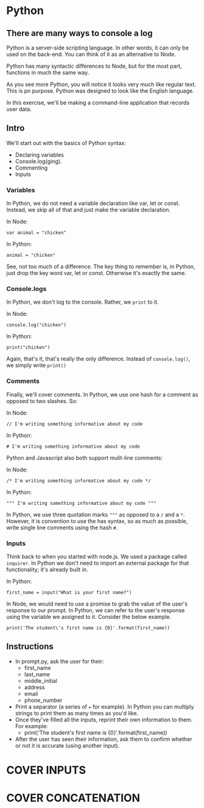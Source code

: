 # Python

## There are many ways to console a log

Python is a server-side scripting language. In other words, it can only be used on the back-end. You can think of it as an alternative to Node.

Python has many syntactic differences to Node, but for the most part, functions in much the same way.

As you see more Python, you will notice it looks very much like regular text. This is pn purpose. Python was designed to look like the English language.

In this exercise, we'll be making a command-line application that records user data.

## Intro

We'll start out with the basics of Python syntax:
- Declaring variables
- Console.log(ging).
- Commenting
- Inputs

### Variables
In Python, we do not need a variable declaration like var, let or const. Instead, we skip all of that and just make the variable declaration. 

In Node:
```
var animal = "chicken"
```

In Python:
```
animal = "chicken"
```

See, not too much of a difference. The key thing to remember is, in Python, just drop the key word var, let or const. Otherwise it's exactly the same.

### Console.logs
In Python, we don't log to the console. Rather, we `print` to it.

In Node:
```
console.log("chicken")
```

In Python:
```
print("chicken")
```

Again, that's it, that's really the only difference. Instead of `console.log()`, we simply write `print()`


### Comments
Finally, we'll cover comments. In Python, we use one hash for a comment as opposed to two slashes. So:


In Node:
```
// I'm writing something informative about my code
```

In Python:
```
# I'm writing something informative about my code
```

Python and Javascript also both support mulit-line comments:

In Node:
```
/* I'm writing something informative about my code */
```

In Python:
```
""" I'm writing something informative about my code """
```

In Python, we use three quotation marks `"""` as opposed to a `/` and a `*`. However, it is convention to use the has syntax, so as much as possible, write single line comments using the hash `#`.


### Inputs
Think back to when you started with node.js. We used a package called `inquirer`. In Python we don't need to import an external package for that functionality; it's already built in.

In Python:
```
first_name = input("What is your first name?")
``` 

In Node, we would need to use a promise to grab the value of the user's response to our prompt. In Python, we can refer to the user's response using the variable we assigned to it. Consider the below example.

```
print('The student\'s first name is {0}'.format(first_name))
```


## Instructions
- In prompt.py, ask the user for their: 
  - first_name
  - last_name
  - middle_initial
  - address
  - email
  - phone_number 
- Print a separator (a series of `=` for example). In Python you can multiply strings to print them as many times as you'd like.   
- Once they've filled all the inputs, reprint their own information to them. For example:
  - print('The student\'s first name is {0}'.format(first_name))
- After the user has seen their information, ask them to confirm whether or not it is accurate (using another input).

# COVER INPUTS
# COVER CONCATENATION